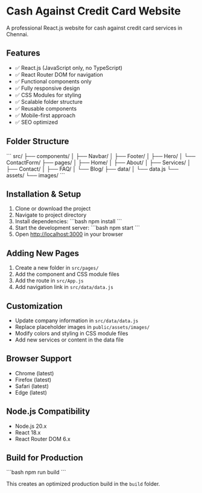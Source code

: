 # Cash Against Credit Card Website

A professional React.js website for cash against credit card services in Chennai.

## Features

- ✅ React.js (JavaScript only, no TypeScript)
- ✅ React Router DOM for navigation
- ✅ Functional components only
- ✅ Fully responsive design
- ✅ CSS Modules for styling
- ✅ Scalable folder structure
- ✅ Reusable components
- ✅ Mobile-first approach
- ✅ SEO optimized

## Folder Structure

\`\`\`
src/
├── components/
│   ├── Navbar/
│   ├── Footer/
│   ├── Hero/
│   └── ContactForm/
├── pages/
│   ├── Home/
│   ├── About/
│   ├── Services/
│   ├── Contact/
│   ├── FAQ/
│   └── Blog/
├── data/
│   └── data.js
└── assets/
    └── images/
\`\`\`

## Installation & Setup

1. Clone or download the project
2. Navigate to project directory
3. Install dependencies:
   \`\`\`bash
   npm install
   \`\`\`
4. Start the development server:
   \`\`\`bash
   npm start
   \`\`\`
5. Open [http://localhost:3000](http://localhost:3000) in your browser

## Adding New Pages

1. Create a new folder in `src/pages/`
2. Add the component and CSS module files
3. Add the route in `src/App.js`
4. Add navigation link in `src/data/data.js`

## Customization

- Update company information in `src/data/data.js`
- Replace placeholder images in `public/assets/images/`
- Modify colors and styling in CSS module files
- Add new services or content in the data file

## Browser Support

- Chrome (latest)
- Firefox (latest)
- Safari (latest)
- Edge (latest)

## Node.js Compatibility

- Node.js 20.x
- React 18.x
- React Router DOM 6.x

## Build for Production

\`\`\`bash
npm run build
\`\`\`

This creates an optimized production build in the `build` folder.
